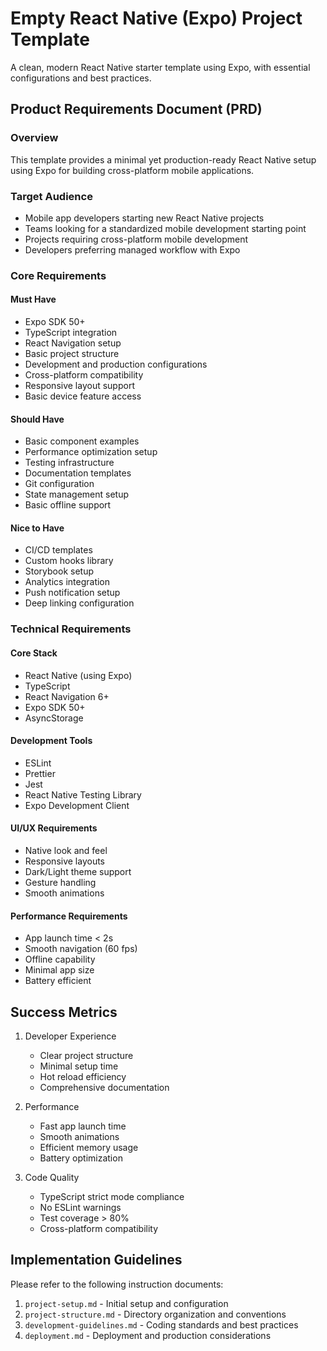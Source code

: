 # Empty React Native (Expo) Project Template

A clean, modern React Native starter template using Expo, with essential configurations and best practices.

## Product Requirements Document (PRD)

### Overview
This template provides a minimal yet production-ready React Native setup using Expo for building cross-platform mobile applications.

### Target Audience
- Mobile app developers starting new React Native projects
- Teams looking for a standardized mobile development starting point
- Projects requiring cross-platform mobile development
- Developers preferring managed workflow with Expo

### Core Requirements

#### Must Have
- Expo SDK 50+
- TypeScript integration
- React Navigation setup
- Basic project structure
- Development and production configurations
- Cross-platform compatibility
- Responsive layout support
- Basic device feature access

#### Should Have
- Basic component examples
- Performance optimization setup
- Testing infrastructure
- Documentation templates
- Git configuration
- State management setup
- Basic offline support

#### Nice to Have
- CI/CD templates
- Custom hooks library
- Storybook setup
- Analytics integration
- Push notification setup
- Deep linking configuration

### Technical Requirements

#### Core Stack
- React Native (using Expo)
- TypeScript
- React Navigation 6+
- Expo SDK 50+
- AsyncStorage

#### Development Tools
- ESLint
- Prettier
- Jest
- React Native Testing Library
- Expo Development Client

#### UI/UX Requirements
- Native look and feel
- Responsive layouts
- Dark/Light theme support
- Gesture handling
- Smooth animations

#### Performance Requirements
- App launch time < 2s
- Smooth navigation (60 fps)
- Offline capability
- Minimal app size
- Battery efficient

## Success Metrics
1. Developer Experience
   - Clear project structure
   - Minimal setup time
   - Hot reload efficiency
   - Comprehensive documentation

2. Performance
   - Fast app launch time
   - Smooth animations
   - Efficient memory usage
   - Battery optimization

3. Code Quality
   - TypeScript strict mode compliance
   - No ESLint warnings
   - Test coverage > 80%
   - Cross-platform compatibility

## Implementation Guidelines
Please refer to the following instruction documents:
1. `project-setup.md` - Initial setup and configuration
2. `project-structure.md` - Directory organization and conventions
3. `development-guidelines.md` - Coding standards and best practices
4. `deployment.md` - Deployment and production considerations 